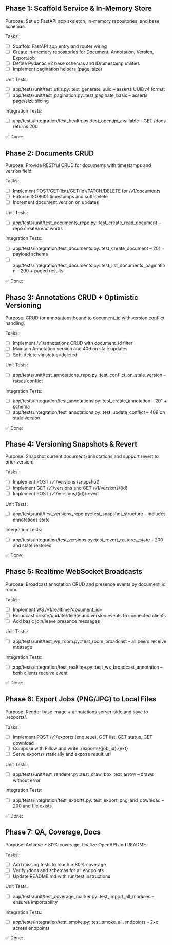 ## Phase 1: Scaffold Service & In-Memory Store

Purpose: Set up FastAPI app skeleton, in-memory repositories, and base schemas.

Tasks:
- [ ] Scaffold FastAPI app entry and router wiring
- [ ] Create in-memory repositories for Document, Annotation, Version, ExportJob
- [ ] Define Pydantic v2 base schemas and ID/timestamp utilities
- [ ] Implement pagination helpers (page, size)

Unit Tests:
- [ ] app/tests/unit/test_utils.py::test_generate_uuid – asserts UUIDv4 format
- [ ] app/tests/unit/test_pagination.py::test_paginate_basic – asserts page/size slicing

Integration Tests:
- [ ] app/tests/integration/test_health.py::test_openapi_available – GET /docs returns 200

✅ Done:

## Phase 2: Documents CRUD

Purpose: Provide RESTful CRUD for documents with timestamps and version field.

Tasks:
- [ ] Implement POST/GET(list)/GET(id)/PATCH/DELETE for /v1/documents
- [ ] Enforce ISO8601 timestamps and soft-delete
- [ ] Increment document.version on updates

Unit Tests:
- [ ] app/tests/unit/test_documents_repo.py::test_create_read_document – repo create/read works

Integration Tests:
- [ ] app/tests/integration/test_documents.py::test_create_document – 201 + payload schema
- [ ] app/tests/integration/test_documents.py::test_list_documents_pagination – 200 + paged results

✅ Done:

## Phase 3: Annotations CRUD + Optimistic Versioning

Purpose: CRUD for annotations bound to document_id with version conflict handling.

Tasks:
- [ ] Implement /v1/annotations CRUD with document_id filter
- [ ] Maintain Annotation.version and 409 on stale updates
- [ ] Soft-delete via status=deleted

Unit Tests:
- [ ] app/tests/unit/test_annotations_repo.py::test_conflict_on_stale_version – raises conflict

Integration Tests:
- [ ] app/tests/integration/test_annotations.py::test_create_annotation – 201 + schema
- [ ] app/tests/integration/test_annotations.py::test_update_conflict – 409 on stale version

✅ Done:

## Phase 4: Versioning Snapshots & Revert

Purpose: Snapshot current document+annotations and support revert to prior version.

Tasks:
- [ ] Implement POST /v1/versions (snapshot)
- [ ] Implement GET /v1/versions and GET /v1/versions/{id}
- [ ] Implement POST /v1/versions/{id}/revert

Unit Tests:
- [ ] app/tests/unit/test_versions_repo.py::test_snapshot_structure – includes annotations state

Integration Tests:
- [ ] app/tests/integration/test_versions.py::test_revert_restores_state – 200 and state restored

✅ Done:

## Phase 5: Realtime WebSocket Broadcasts

Purpose: Broadcast annotation CRUD and presence events by document_id room.

Tasks:
- [ ] Implement WS /v1/realtime?document_id=<id>
- [ ] Broadcast create/update/delete and version events to connected clients
- [ ] Add basic join/leave presence messages

Unit Tests:
- [ ] app/tests/unit/test_ws_room.py::test_room_broadcast – all peers receive message

Integration Tests:
- [ ] app/tests/integration/test_realtime.py::test_ws_broadcast_annotation – both clients receive event

✅ Done:

## Phase 6: Export Jobs (PNG/JPG) to Local Files

Purpose: Render base image + annotations server-side and save to ./exports/.

Tasks:
- [ ] Implement POST /v1/exports (enqueue), GET list, GET status, GET download
- [ ] Compose with Pillow and write ./exports/{job_id}.{ext}
- [ ] Serve exports/ statically and expose result_url

Unit Tests:
- [ ] app/tests/unit/test_renderer.py::test_draw_box_text_arrow – draws without error

Integration Tests:
- [ ] app/tests/integration/test_exports.py::test_export_png_and_download – 200 and file exists

✅ Done:

## Phase 7: QA, Coverage, Docs

Purpose: Achieve ≥ 80% coverage, finalize OpenAPI and README.

Tasks:
- [ ] Add missing tests to reach ≥ 80% coverage
- [ ] Verify /docs and schemas for all endpoints
- [ ] Update README.md with run/test instructions

Unit Tests:
- [ ] app/tests/unit/test_coverage_marker.py::test_import_all_modules – ensures importability

Integration Tests:
- [ ] app/tests/integration/test_smoke.py::test_smoke_all_endpoints – 2xx across endpoints

✅ Done:


